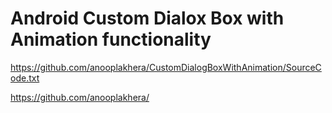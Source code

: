 
# Android Custom Dialox Box with Animation functionality 

https://github.com/anooplakhera/CustomDialogBoxWithAnimation/SourceCode.txt

https://github.com/anooplakhera/
